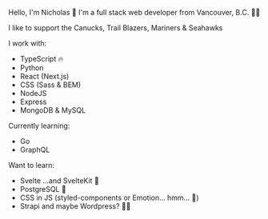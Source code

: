 Hello, I'm Nicholas 👋 I'm a full stack web developer from Vancouver, B.C. 🚵‍♂️ 

I like to support the Canucks, Trail Blazers, Mariners & Seahawks

I work with: 
- TypeScript 🔥
- Python
- React (Next.js)
- CSS (Sass & BEM)
- NodeJS
- Express
- MongoDB & MySQL

Currently learning: 
- Go 
- GraphQL

Want to learn:
- Svelte ...and SvelteKit 🤯
- PostgreSQL 🤠
- CSS in JS (styled-components or Emotion... hmm... 🤔)
- Strapi and maybe Wordpress? 🤷‍♂️
